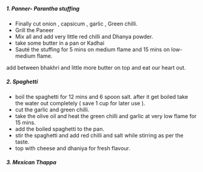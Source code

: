 ##### 1. **Panner- Parantha stuffing**

- Finally cut onion , capsicum , garlic , Green chilli.
- Grill the Paneer
- Mix all and add very little red chilli and Dhanya powder.
- take some butter in a pan or Kadhai 
- Sauté the stuffing for 5 mins on medium flame and 15 mins on low-medium flame.

add between bhakhri and little more butter on top and eat our heart out.

##### 2. Spaghetti

- boil the spaghetti for 12 mins and 6 spoon salt. after it get boiled take the water out completely ( save 1 cup for later use ).
- cut the garlic and green chilli.
- take the olive oil and heat the green chilli and garlic at very low flame for 15 mins.
- add the boiled spaghetti to the pan.
- stir the spaghetti and add red chilli and salt while stirring as per the taste.
- top with cheese and dhaniya for fresh flavour.

##### 3. Mexican Thappa


